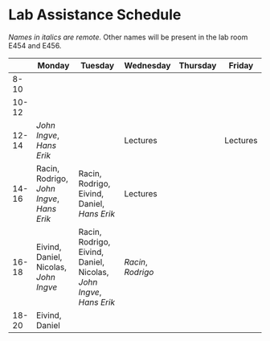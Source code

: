 # Lab Assistance Schedule

_Names in italics are remote._
Other names will be present in the lab room E454 and E456.

|       | Monday                                    | Tuesday                                                                  | Wednesday          | Thursday | Friday   |
|-------|-------------------------------------------|--------------------------------------------------------------------------|--------------------|----------|----------|
| 8-10  |                                           |                                                                          |                    |          |          |
| 10-12 |                                           |                                                                          |                    |          |          |
| 12-14 | _John Ingve_, _Hans Erik_                 |                                                                          | Lectures           |          | Lectures |
| 14-16 | Racin, Rodrigo, _John Ingve_, _Hans Erik_ | Racin, Rodrigo, Eivind, Daniel, _Hans Erik_                              | Lectures           |          |          |
| 16-18 | Eivind, Daniel, Nicolas, _John Ingve_     | Racin, Rodrigo, Eivind, Daniel, Nicolas, _John Ingve_, _Hans Erik_       | _Racin_, _Rodrigo_ |          |          |
| 18-20 | Eivind, Daniel                            |                                                                          |                    |          |          |
